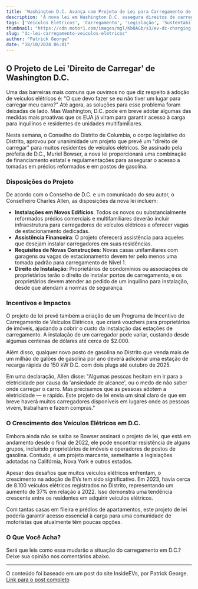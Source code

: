 ```yaml
---
title: 'Washington D.C. Avança com Projeto de Lei para Carregamento de EVs'
description: 'A nova lei em Washington D.C. assegura direitos de carregamento para residentes de apartamentos, promovendo a adoção de veículos elétricos.'
tags: ['Veículos Elétricos', 'Carregamento', 'Legislação', 'Sustentabilidade']
thumbnail: "https://cdn.motor1.com/images/mgl/Kb8AGb/s3/ev-dc-charging.jpg"
slug: "dc-lei-carregamento-veiculos-eletricos"
author: "Patrick George"
date: "18/10/2024 06:01"
---
```


## O Projeto de Lei 'Direito de Carregar' de Washington D.C.

Uma das barreiras mais comuns que ouvimos no que diz respeito à adoção de veículos elétricos é: "O que devo fazer se eu não tiver um lugar para carregar meu carro?" Até agora, as soluções para esse problema foram deixadas de lado. Mas Washington, D.C. pode em breve adotar algumas das medidas mais proativas que os EUA já viram para garantir acesso à carga para inquilinos e residentes de unidades multifamiliares.

Nesta semana, o Conselho do Distrito de Columbia, o corpo legislativo do Distrito, aprovou por unanimidade um projeto que prevê um "direito de carregar" para muitos residentes de veículos elétricos. Se assinado pela prefeita de D.C., Muriel Bowser, a nova lei proporcionará uma combinação de financiamento estatal e regulamentações para assegurar o acesso a tomadas em prédios reformados e em postos de gasolina.

### Disposições do Projeto

De acordo com o Conselho de D.C. e um comunicado do seu autor, o Conselheiro Charles Allen, as disposições da nova lei incluem:
- **Instalações em Novos Edifícios**: Todos os novos ou substancialmente reformados prédios comerciais e multifamiliares deverão incluir infraestrutura para carregadores de veículos elétricos e oferecer vagas de estacionamento dedicadas.
- **Assistência Financeira**: O projeto oferecerá assistência para aqueles que desejam instalar carregadores em suas residências.
- **Requisitos de Novas Construções**: Novas casas unifamiliares com garagens ou vagas de estacionamento devem ter pelo menos uma tomada padrão para carregamento de Nível 1.
- **Direito de Instalação**: Proprietários de condomínios ou associações de proprietários terão o direito de instalar portos de carregamento, e os proprietários devem atender ao pedido de um inquilino para instalação, desde que atendam a normas de segurança.

### Incentivos e Impactos

O projeto de lei prevê também a criação de um Programa de Incentivo de Carregamento de Veículos Elétricos, que criará vouchers para proprietários de imóveis, ajudando a cobrir o custo da instalação das estações de carregamento. A instalação de um carregador pode variar, custando desde algumas centenas de dólares até cerca de $2.000.

Além disso, qualquer novo posto de gasolina no Distrito que venda mais de um milhão de galões de gasolina por ano deverá adicionar uma estação de recarga rápida de 150 kW D.C. com dois plugs até outubro de 2025.

Em uma declaração, Allen disse: "Algumas pessoas hesitam em ir para a eletricidade por causa da 'ansiedade de alcance', ou o medo de não saber onde carregar o carro. Mas precisamos que as pessoas adotem a eletricidade — e rápido. Este projeto de lei envia um sinal claro de que em breve haverá muitos carregadores disponíveis em lugares onde as pessoas vivem, trabalham e fazem compras."

### O Crescimento dos Veículos Elétricos em D.C.

Embora ainda não se saiba se Bowser assinará o projeto de lei, que está em andamento desde o final de 2022, ele pode encontrar resistência de alguns grupos, incluindo proprietários de imóveis e operadores de postos de gasolina. Contudo, é um projeto marcante, semelhante a legislações adotadas na Califórnia, Nova York e outros estados.

Apesar dos desafios que muitos veículos elétricos enfrentam, o crescimento na adoção de EVs tem sido significativo. Em 2023, havia cerca de 8.100 veículos elétricos registrados no Distrito, representando um aumento de 37% em relação a 2022. Isso demonstra uma tendência crescente entre os residentes em adquirir veículos elétricos.

Com tantas casas em fileira e prédios de apartamentos, este projeto de lei poderia garantir acesso essencial à carga para uma comunidade de motoristas que atualmente têm poucas opções.

### O Que Você Acha?

Será que leis como essa mudarão a situação do carregamento em D.C.? Deixe sua opinião nos comentários abaixo.

---
O conteúdo foi baseado em um post do site InsideEVs, por Patrick George. [Link para o post completo](https://insideevs.com/news/737696/dc-apartment-ev-charging-law/)